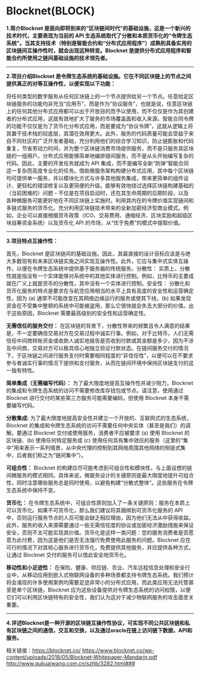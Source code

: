 # Blocknet(BLOCK)

**1.简介Blocknet 是面向即将到来的“区块链间时代”的基础设施，这是一个新兴的技术时代，主要表现为当前的 API 生态系统取代了分散和本质货币化的“令牌生态系统”。当其支持技术（特别是智能合约和“分布式应用程序”）成熟到具备实用的区块链间互操作性时，就会出现这种转变。Blocknet 是提供分布式应用程序和智能合约所使用之链间基础设施的技术领先者。**

---

**2.项目介绍Blocknet 是令牌生态系统的基础设施。它在不同区块链上的节点之间提供真正的对等互操作性，以便实现以下功能：**

将任何类型的数字服务从任何区块链上的一个节点提供给另一个节点。任意给定区块链服务的功能均非充当“应用币”，而是作为“协议服务”，也就是说，任意区块链上的任何其他分布式应用都可以出于开放目的而予以使用，而不仅仅是作为其创建者的分布式应用，这就有效地扩大了服务的市场覆盖面和收入来源。智能合同令牌的功能不仅仅是为了货币化分布式应用，而是要成为“协议令牌”，这就从逻辑上将其置于技术栈的较底层，其潜在效用更大。此外，服务的代码质量可能会受益于来自不同社区的广泛开发者基础，充分利用他们的综合学习知识，防止链膨胀和代码重复，节省劳动力时间，并为整个区块链消费市场提供服务，而不是只服务其区块链的一组用户。分布式应用能够简单地编排链间服务，而不是从头开始编写复杂的代码。因此，主要的开发任务就成为 API 集成，而不是编写全新“防弹”智能合同这一复杂而高度专业化的任务。借助微服务架构构建分布式应用，其中每个区块链均可提供单一服务，并以模块化方式与许多其他服务集成，带来更简单的组件设计、更轻松的错误修复以及更简便的升级。能够有效地绕过选择区块链构建基础的（当前困难的）问题 - 不仅是在项目启动时，还在其生命周期的后期阶段，以及各种微服务可能更好地在不同区块链上实施时。利用其内在的令牌价值实现链间和多链式服务的货币化。充分利用区块链技术带来的全新加密经济型商业模式。例如，企业可以直接根据货币政策（ICO、交易费用、通缩经济、区块奖励和超级区块自筹资金系统）以及货币化 API 的市场，从“优于免费”的模式中提取价值。

---

**3.项目特点互操作性：**

首先，Blocknet 是区块链间的基础设施。因此，其最直接的设计目标应该是与绝大多数现有和未来区块链实施之间实现互操作性。此外，它应与集中式实体互操作，以便在令牌生态系统中提供基于服务器的传统服务。分散性：
实质上，分散性就是指没有一个实体能够对系统中的其他实体进行控制。例如，比特币的主要成就在广义上就是货币的分散性，其中没有一个实体进行控制。安全性：
分散化和货币化服务的特点是要求在与航空应用相当的水平上具有高度的安全性和运营确定性，因为 (a) 通常不可能改变在其网络边缘运行的服务或使其下线，(b) 如果发现资金在不受集中整顿的系统中可能被盗用，那么它很快就会失去大部分的价值。出于这些原因，Blocknet 需要最高级别的安全性和运营确定性。

**无需信任的服务交付：**
在区块链的背景下，分散性带来的频繁且令人满意的结果是，不一定要确信交易对方在交易过程中诚实行事。例如，对于比特币，人们无需信任中间商转账资金或收款人诚实地报告是否收到付款或其金额是多少，因为不涉及中间商，交易对方可以极具信心地独立验证付款状态。在链间服务交付的情况下，于区块链之间进行服务支付时需要相同程度的“非信任性”，以便可以在不要求参与者诚实行事的情况下提供和支付服务，从而在链间环境中保持区块链支付的这一独有特性。

**简单集成（无需编写代码）：**
为了最大限度地提高互操作性并减少阻力，Blocknet 的集成和令牌生态系统的访问不需要修改库存钱包或节点。请注意，使用通过 Blocknet 进行交付的某些第三方服务可能需要编码，但使用 Blocknet 本身不需要编写代码。

**分散集成:**
为了最大限度地提高安全性并建立一个开放的、互联网式的生态系统，Blocknet 的集成和令牌生态系统的访问不需要任何中央实体（甚至是我们）的调解。要通过 Blocknet 交付或使用服务，消费者不应被要求 (a) 使用 Blocknet 的区块链、(b) 使用任何特定服务或 (c) 使用任何具有集中效应的服务（这里的“集中”用来表示一系列情景，从中央代理的控制到其网络周围其他网络的侧链式集中，后者我们称之为“链间集中”）。

**可组合性：**
Blocknet 的构建应尽可能考虑到可组合性和模块性，与上面设想的链间微服务的模式相同。具体来说，微服务设计的关键原则是最大限度地提升可组合性，同时注意哪些服务总是同时使用，以避免构建“分散式整体”。这些服务在令牌生态系统中保持不变。

**货币化：**
在令牌生态系统中，可组合性原则加入了一条关键原则：服务在本质上可以货币化。如果不可货币化，那么我们建议将其捆绑到可货币化服务的 API 中，否则运行服务节点的人员可能会缺乏相应理由，因为他们无法从中获得收益。此外，服务的收入来源需要通过一些无需信任度的协议或加密经济激励措施来保证安全，否则不太可能实现其价值。货币化是这样一类问题：您的服务消费者是否愿意为此付费，因为这是他们是否无法强行免费使用此服务的问题。Blocknet 应在可行的情况下对其核心服务进行货币化，免费提供其他服务，并应提供各种方式，让通过 Blocknet 交付的服务可以借此安全地货币化。

**移动性和小足迹性：**
在保险、健康、供应链、农业、汽车远程信息处理和安全行业中，从移动应用到嵌入式物联网设备的多种场景都支持令牌生态系统。我们预计将会涌现的许多使用案例均需要足迹非常小的分布式应用，而此类应用无法托管甚至是单个区块链。Blocknet 应为这些设备提供对令牌生态系统的访问权限，以便它们可以利用区块链特有的安全性，我们认为这对于减少物联网服务的攻击面至关重要。

---

**4.评述Blocknet是一种开源的区块链互操作性协议，可实现不同公共区块链和私有区块链之间的通信，交互和交换，以及通过oracle在链上访问链下数据，API和服务。**

相关链接：https://blocknet.co/
https://www.blocknet.co/wp-content/uploads/2018/05/Blocknet-Whitepaper-Mandarin.pdf
http://www.qukuaiwang.com.cn/szhb/3282.html###
